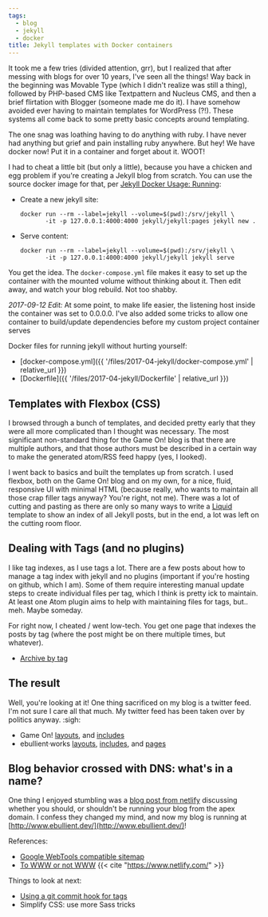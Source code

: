 ```yaml
---
tags:
  - blog
  - jekyll
  - docker
title: Jekyll templates with Docker containers
---
```


It took me a few tries (divided attention, grr), but I realized that after messing with blogs for over 10 years, I've seen all the things! Way back in the beginning was Movable Type (which I didn't realize was still a thing), followed by PHP-based CMS like Textpattern and Nucleus CMS, and then a brief flirtation with Blogger (someone made me do it). I have somehow avoided ever having to maintain templates for WordPress (?!). These systems all come back to some pretty basic concepts around templating.

The one snag was loathing having to do anything with ruby. I have never had anything but grief and pain installing ruby anywhere. But hey! We have docker now! Put it in a container and forget about it. WOOT!

<!--more-->

I had to cheat a little bit (but only a little), because you have a chicken and egg problem if you're creating a Jekyll blog from scratch. You can use the source docker image for that, per [Jekyll Docker Usage: Running](https://github.com/jekyll/docker/wiki/Usage:-Running):

  * Create a new jekyll site:
    ```
    docker run --rm --label=jekyll --volume=$(pwd):/srv/jekyll \
           -it -p 127.0.0.1:4000:4000 jekyll/jekyll:pages jekyll new .
    ```

  * Serve content:
    ```
    docker run --rm --label=jekyll --volume=$(pwd):/srv/jekyll \
           -it -p 127.0.0.1:4000:4000 jekyll/jekyll jekyll serve
    ```

You get the idea. The `docker-compose.yml` file makes it easy to set up the container with the mounted volume without thinking about it. Then edit away, and watch your blog rebuild. Not too shabby.

*2017-09-12 Edit:* At some point, to make life easier, the listening host inside the container was set to 0.0.0.0. I've also added some tricks to allow one container to build/update dependencies before my custom project container serves

Docker files for running jekyll without hurting yourself:
* [docker-compose.yml]({{ '/files/2017-04-jekyll/docker-compose.yml' | relative_url }})
* [Dockerfile]({{ '/files/2017-04-jekyll/Dockerfile' | relative_url }})


## Templates with Flexbox (CSS)

I browsed through a bunch of templates, and decided pretty early that they were all more complicated than I thought was necessary. The most significant non-standard thing for the Game On! blog is that there are multiple authors, and that those authors must be described in a certain way to make the generated atom/RSS feed happy (yes, I looked).

I went back to basics and built the templates up from scratch. I used flexbox, both on the Game On! blog and on my own, for a nice, fluid, responsive UI with minimal HTML (because really, who wants to maintain all those crap filler tags anyway? You're right, not me). There was a lot of cutting and pasting as there are only so many ways to write a [Liquid](https://jekyllrb.com/docs/templates/) template to show an index of all Jekyll posts, but in the end, a lot was left on the cutting room floor.

## Dealing with Tags (and no plugins)

I like tag indexes, as I use tags a lot. There are a few posts about how to manage a tag index with jekyll and no plugins (important if you're hosting on github, which I am). Some of them require interesting manual update steps to create individual files per tag, which I think is pretty ick to maintain. At least one Atom plugin aims to help with maintaining files for tags, but.. meh. Maybe someday.

For right now, I cheated / went low-tech. You get one page that indexes the posts by tag (where the post might be on there multiple times, but whatever).

* [Archive by tag](ttps://github.com/ebullient/ebullient.github.io/tree/master/_pages/tag.html)

## The result

Well, you're looking at it! One thing sacrificed on my blog is a twitter feed. I'm not sure I care all that much. My twitter feed has been taken over by politics anyway. :sigh:

* Game On! [layouts](https://github.com/gameontext/gameontext.github.io/tree/master/_layouts), and [includes](https://github.com/gameontext/gameontext.github.io/tree/master/_includes)
* ebullient·works [layouts](https://github.com/ebullient/ebullient.github.io/tree/master/_layouts), [includes](https://github.com/ebullient/ebullient.github.io/tree/master/_includes), and [pages](https://github.com/ebullient/ebullient.github.io/tree/master/_pages)

## Blog behavior crossed with DNS: what's in a name?

One thing I enjoyed stumbling was a [blog post from netlify](https://www.netlify.com/blog/2017/02/28/to-www-or-not-www/) discussing whether you should, or shouldn't be running your blog from the apex domain. I confess they changed my mind, and now my blog is running at [http://www.ebullient.dev/](http://www.ebullient.dev/)!

References:

* [Google WebTools compatible sitemap](http://davidensinger.com/2013/11/building-a-better-sitemap-xml-with-jekyll/)
* [To WWW or not WWW](https://www.netlify.com/blog/2017/02/28/to-www-or-not-www/) {{< cite "https://www.netlify.com/" >}}

Things to look at next:

* [Using a git commit hook for tags](http://kylebebak.github.io/post/tags-categories-jekyll)
* Simplify CSS: use more Sass tricks
